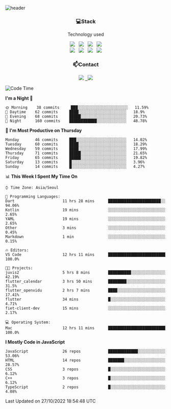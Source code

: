 ![header](https://capsule-render.vercel.app/api?type=waving&color=gradient&height=200&text=Che-ri&fontAlign=70&fontAlignY=40&animation=twinkling)

<h3 align="center">💻Stack</h3>
<p align="center">Technology used</p>
<div align="center"><img src="https://img.shields.io/badge/HTML5-e74c3c?style=flat-square&logo=HTML5&logoColor=white"></img> &nbsp <img src="https://img.shields.io/badge/CSS3-0A84FF?style=flat-square&logo=CSS3&logoColor=white"></img> &nbsp <img src="https://img.shields.io/badge/tailwind%2Dcss-06B6D4?style=flat-square&logo=tailwindcss&logoColor=white"/></a> &nbsp <img src="https://img.shields.io/badge/styled%2Dcomponents-DB7093?style=flat-square&logo=styled%2Dcomponents&logoColor=white"/></a>
<br><img src="https://img.shields.io/badge/JavaScript-FFCD11?style=flat-square&logo=JavaScript&logoColor=white"></img> &nbsp <img src="https://img.shields.io/badge/React-00BCF6?style=flat-square&logo=React&logoColor=white"></img> &nbsp <img src="https://img.shields.io/badge/Redux-764ABC?style=flat-square&logo=Redux&logoColor=white"/> &nbsp <img src="https://img.shields.io/badge/Zustand-582D3E?style=flat-square&logo=Zustand&logoColor=white"/></a></div> 

<h3 align="center">📫Contact</h3>
<div align="center"><a href="https://cheri.tistory.com/"><img src="https://img.shields.io/badge/Cheri-AD29B6?style=flat-square&logo=Tidal&logoColor=white"/></a> <a href="rnjs1135@gmail.com"> &nbsp <img src="https://img.shields.io/badge/Gmail-EA4335?style=flat-square&logo=Gmail&logoColor=white"/></a></div>

<!--START_SECTION:waka-->
![Code Time](http://img.shields.io/badge/Code%20Time-1%2C642%20hrs%2037%20mins-blue)

**I'm a Night 🦉** 

```text
🌞 Morning    38 commits     ███░░░░░░░░░░░░░░░░░░░░░░   11.59% 
🌆 Daytime    62 commits     ████░░░░░░░░░░░░░░░░░░░░░   18.9% 
🌃 Evening    68 commits     █████░░░░░░░░░░░░░░░░░░░░   20.73% 
🌙 Night      160 commits    ████████████░░░░░░░░░░░░░   48.78%

```
📅 **I'm Most Productive on Thursday** 

```text
Monday       46 commits     ███░░░░░░░░░░░░░░░░░░░░░░   14.02% 
Tuesday      60 commits     ████░░░░░░░░░░░░░░░░░░░░░   18.29% 
Wednesday    59 commits     ████░░░░░░░░░░░░░░░░░░░░░   17.99% 
Thursday     71 commits     █████░░░░░░░░░░░░░░░░░░░░   21.65% 
Friday       65 commits     █████░░░░░░░░░░░░░░░░░░░░   19.82% 
Saturday     13 commits     █░░░░░░░░░░░░░░░░░░░░░░░░   3.96% 
Sunday       14 commits     █░░░░░░░░░░░░░░░░░░░░░░░░   4.27%

```


📊 **This Week I Spent My Time On** 

```text
⌚︎ Time Zone: Asia/Seoul

💬 Programming Languages: 
Dart                     11 hrs 28 mins      ███████████████████████░░   94.06% 
Kotlin                   19 mins             ░░░░░░░░░░░░░░░░░░░░░░░░░   2.65% 
YAML                     19 mins             ░░░░░░░░░░░░░░░░░░░░░░░░░   2.65% 
Other                    3 mins              ░░░░░░░░░░░░░░░░░░░░░░░░░   0.45% 
Markdown                 1 min               ░░░░░░░░░░░░░░░░░░░░░░░░░   0.15%

🔥 Editors: 
VS Code                  12 hrs 11 mins      █████████████████████████   100.0%

🐱‍💻 Projects: 
juvis2                   5 hrs 8 mins        ██████████░░░░░░░░░░░░░░░   42.19% 
flutter_calendar         3 hrs 50 mins       ████████░░░░░░░░░░░░░░░░░   31.5% 
flutter_openvidu         2 hrs 7 mins        ████░░░░░░░░░░░░░░░░░░░░░   17.41% 
flutter                  34 mins             █░░░░░░░░░░░░░░░░░░░░░░░░   4.71% 
fiet-client-dev          15 mins             ░░░░░░░░░░░░░░░░░░░░░░░░░   2.17%

💻 Operating System: 
Mac                      12 hrs 11 mins      █████████████████████████   100.0%

```

**I Mostly Code in JavaScript** 

```text
JavaScript               26 repos            █████████████░░░░░░░░░░░░   53.06% 
HTML                     14 repos            ███████░░░░░░░░░░░░░░░░░░   28.57% 
CSS                      3 repos             █░░░░░░░░░░░░░░░░░░░░░░░░   6.12% 
C++                      3 repos             █░░░░░░░░░░░░░░░░░░░░░░░░   6.12% 
TypeScript               2 repos             █░░░░░░░░░░░░░░░░░░░░░░░░   4.08%

```



 Last Updated on 27/10/2022 18:54:48 UTC
<!--END_SECTION:waka-->
